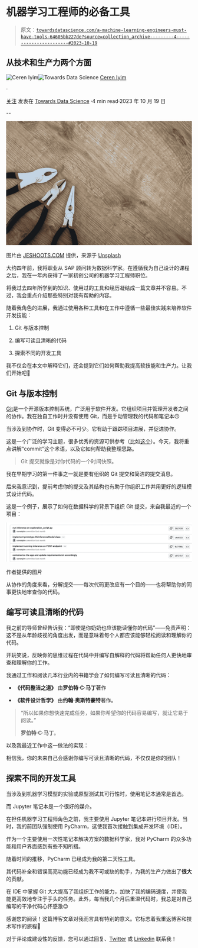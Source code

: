 # 机器学习工程师的必备工具

> 原文：[`towardsdatascience.com/a-machine-learning-engineers-must-have-tools-64605bb227de?source=collection_archive---------4-----------------------#2023-10-19`](https://towardsdatascience.com/a-machine-learning-engineers-must-have-tools-64605bb227de?source=collection_archive---------4-----------------------#2023-10-19)

## 从技术和生产力两个方面

[](https://medium.com/@cereniyim?source=post_page-----64605bb227de--------------------------------)![Ceren Iyim](https://medium.com/@cereniyim?source=post_page-----64605bb227de--------------------------------)[](https://towardsdatascience.com/?source=post_page-----64605bb227de--------------------------------)![Towards Data Science](https://towardsdatascience.com/?source=post_page-----64605bb227de--------------------------------) [Ceren Iyim](https://medium.com/@cereniyim?source=post_page-----64605bb227de--------------------------------)

·

[关注](https://medium.com/m/signin?actionUrl=https%3A%2F%2Fmedium.com%2F_%2Fsubscribe%2Fuser%2F287e9909d3b5&operation=register&redirect=https%3A%2F%2Ftowardsdatascience.com%2Fa-machine-learning-engineers-must-have-tools-64605bb227de&user=Ceren+Iyim&userId=287e9909d3b5&source=post_page-287e9909d3b5----64605bb227de---------------------post_header-----------) 发表在 [Towards Data Science](https://towardsdatascience.com/?source=post_page-----64605bb227de--------------------------------) ·4 min read·2023 年 10 月 19 日[](https://medium.com/m/signin?actionUrl=https%3A%2F%2Fmedium.com%2F_%2Fvote%2Ftowards-data-science%2F64605bb227de&operation=register&redirect=https%3A%2F%2Ftowardsdatascience.com%2Fa-machine-learning-engineers-must-have-tools-64605bb227de&user=Ceren+Iyim&userId=287e9909d3b5&source=-----64605bb227de---------------------clap_footer-----------)

--

[](https://medium.com/m/signin?actionUrl=https%3A%2F%2Fmedium.com%2F_%2Fbookmark%2Fp%2F64605bb227de&operation=register&redirect=https%3A%2F%2Ftowardsdatascience.com%2Fa-machine-learning-engineers-must-have-tools-64605bb227de&source=-----64605bb227de---------------------bookmark_footer-----------)![](img/ecd4d387ac807736e75943b74a1fe68d.png)

图片由 [JESHOOTS.COM](https://unsplash.com/@jeshoots?utm_source=medium&utm_medium=referral) 提供，来源于 [Unsplash](https://unsplash.com/?utm_source=medium&utm_medium=referral)

大约四年前，我将职业从 SAP 顾问转为数据科学家。在遵循我为自己设计的课程之后，我在一年内获得了一家初创公司的机器学习工程师职位。

将我过去四年所学到的知识、使用过的工具和经历凝结成一篇文章并不容易。不过，我会重点介绍那些特别对我有帮助的内容。

随着我角色的进展，我通过使用各种工具和在工作中遵循一些最佳实践来培养软件开发技能：

1.  Git 与版本控制

1.  编写可读且清晰的代码

1.  探索不同的开发工具

我不仅会在本文中解释它们，还会提到它们如何帮助我提高软技能和生产力。让我们开始吧🚀

## Git 与版本控制

[Git](https://en.wikipedia.org/wiki/Git)是一个开源版本控制系统，广泛用于软件开发。它组织项目并管理开发者之间的协作。我在独自工作时并没有使用 Git，而是手动管理我的代码和笔记本🙃

当涉及到协作时，Git 变得必不可少。它有助于跟踪项目进展，并促进协作。

这是一个广泛的学习主题，很多优秀的资源可供参考（比如[这个](https://www.freecodecamp.org/news/git-and-github-for-beginners/)）。今天，我将重点讲解“commit”这个术语，以及它如何帮助我整理思路。

> Git 提交就像是对你代码的一个时间快照。

我在早期学习的第一件事之一就是要有组织的 Git 提交和简洁的提交消息。

后来我意识到，提前考虑你的提交及其结构也有助于你组织工作并用更好的逻辑模式设计代码。

这是一个例子，展示了如何在数据科学的背景下组织 Git 提交，来自我最近的一个项目：

![](img/4f788d949ddc8ee622c370fda7e88d21.png)

作者提供的图片

从协作的角度来看，分解提交——每次代码更改应有一个目的——也将帮助你的同事更快地审查你的代码。

## 编写可读且清晰的代码

我之前的导师曾经告诉我：“即使是你奶奶也应该能读懂你的代码”——免责声明：这不是从年龄歧视的角度出发，而是意味着每个人都应该能够轻松阅读和理解你的代码。

开玩笑说，反映你的思维过程在代码中并编写自解释的代码将帮助任何人更快地审查和理解你的工作。

我通过工作和阅读几本行业内的书籍学会了如何编写可读且清晰的代码：

+   **《代码整洁之道》** 由**罗伯特·C·马丁**著作

+   **《软件设计哲学》** 由**约翰·奥斯特豪特**著作。

> “所以如果你想快速完成任务，如果你希望你的代码容易编写，就让它易于阅读。”
> 
> **罗伯特·C·马丁**。

以及我最近工作中这一做法的实现：

相信我，你的未来自己会感谢你编写可读且清晰的代码，不仅仅是你的团队！

## 探索不同的开发工具

当涉及到机器学习模型的实验或原型测试其可行性时，使用笔记本通常是首选。

而 Jupyter 笔记本是一个很好的媒介。

在担任机器学习工程师角色之前，我主要使用 Jupyter 笔记本进行项目开发。当时，我的前团队强制使用 PyCharm，这使我首次接触到集成开发环境（IDE）。

作为一个主要使用一次性笔记本解决方案的数据科学家，我对 PyCharm 的众多功能和用户界面感到有些不知所措。

随着时间的推移，PyCharm 已经成为我的第二天性工具。

其代码补全和错误高亮功能已经成为我不可或缺的助手，为我的生产力做出了**很大**的贡献。

在 IDE 中掌握 Git 大大提高了我组织工作的能力，加快了我的编码速度，并使我能更高效地专注于手头的任务。此外，每当我几个月后重温代码时，我总是对自己编写的干净代码心怀感激😉

感谢您的阅读！这篇博客文章对我而言具有特别的意义。它标志着我重返博客和技术写作的旅程🤗

对于评论或建设性的反馈，您可以通过回复、[Twitter](https://twitter.com/cereniyim) 或 [Linkedin](https://www.linkedin.com/in/ceren-iyim) 联系我！
